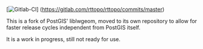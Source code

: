 [![Gitlab-CI](https://gitlab.com/rttopo/rttopo/badges/master/build.svg)]
(https://gitlab.com/rttopo/rttopo/commits/master)

This is a fork of PostGIS' liblwgeom, moved to its own repository to
allow for faster release cycles independent from PostGIS itself.

It is a work in progress, still not ready for use.
